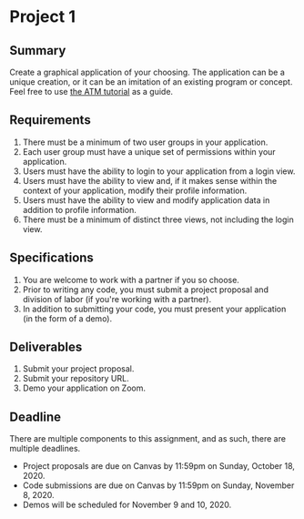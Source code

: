 # Project 1

## **Summary**

Create a graphical application of your choosing. The application can be a unique creation, or it can be an imitation of an existing program or concept. Feel free to use [the ATM tutorial](tutorial-1.md) as a guide.

## Requirements

1. There must be a minimum of two user groups in your application.
2. Each user group must have a unique set of permissions within your application.
3. Users must have the ability to login to your application from a login view.
4. Users must have the ability to view and, if it makes sense within the context of your application, modify their profile information.
5. Users must have the ability to view and modify application data in addition to profile information.
6. There must be a minimum of distinct three views, not including the login view.

## Specifications

1. You are welcome to work with a partner if you so choose.
2. Prior to writing any code, you must submit a project proposal and division of labor \(if you're working with a partner\).
3. In addition to submitting your code, you must present your application \(in the form of a demo\).

## Deliverables

1. Submit your project proposal.
2. Submit your repository URL.
3. Demo your application on Zoom.

## Deadline

There are multiple components to this assignment, and as such, there are multiple deadlines.

* Project proposals are due on Canvas by 11:59pm on Sunday, October 18, 2020.
* Code submissions are due on Canvas by 11:59pm on Sunday, November 8, 2020.
* Demos will be scheduled for November 9 and 10, 2020.

